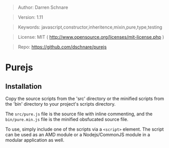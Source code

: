 >   Author: Darren Schnare

>	Version: 1.11

>   Keywords: javascript,constructor,inheritence,mixin,pure,type,testing

>   License: MIT ( http://www.opensource.org/licenses/mit-license.php )

>   Repo: https://github.com/dschnare/purejs


Purejs
====================


Installation
--------------------

Copy the source scripts from the 'src' directory or the minified scripts from the 'bin' directory to your project's scripts directory.

The `src/pure.js` file is the source file with inline commenting, and the `bin/pure.min.js` file is the minified obsfucated source file.

To use, simply include one of the scripts via a `<script>` element. The script can be used as an AMD module or a Nodejs/CommonJS module in a modular application as well.
